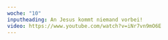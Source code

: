```yaml
---
woche: "10"
inputheading: An Jesus kommt niemand vorbei!
video: https://www.youtube.com/watch?v=iNr7vn9mO6E
---
```

